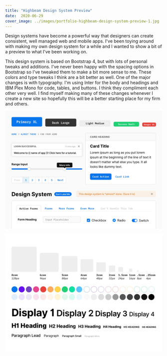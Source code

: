 ```yaml
---
title: "Highbeam Design System Preview"
date:  2020-06-29
cover_image: ../images/portfolio-highbeam-design-system-preview-1.jpg
---
```


Design systems have become a powerful way that designers can create consistent, well managed web and mobile apps. I've been toying around with making my own design system for a while and I wanted to show a bit of a preview to what I've been working on.

This design system is based on Bootstrap 4, but with lots of personal tweaks and additions. I've never been happy with the spacing options in Bootstrap so I've tweaked them to make a bit more sense to me. These colors and type tweaks I think are a bit better as well. One of the major changes is with typography. I'm using Inter for the body and headings and IBM Plex Mono for code, tables, and buttons. I think they compliment each other very well. I find myself making many of these changes whenever I create a new site so hopefully this will be a better starting place for my firm and others.

![Screenshot #1 of the Design System UI elements](../images/portfolio-highbeam-design-system-preview-1.jpg)

![Screenshot #2 of the Design System UI elements](../images/portfolio-highbeam-design-system-preview-2.jpg)
